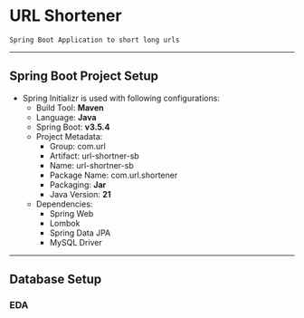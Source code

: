 # URL Shortener
    Spring Boot Application to short long urls
---
## Spring Boot Project Setup
- Spring Initializr is used with following configurations:
    - Build Tool: **Maven**
    - Language: **Java**
    - Spring Boot: **v3.5.4**
    - Project Metadata:
        - Group: com.url
        - Artifact: url-shortner-sb
        - Name: url-shortner-sb
        - Package Name: com.url.shortener
        - Packaging: **Jar**
        - Java Version: **21**
    - Dependencies:
        - Spring Web
        - Lombok
        - Spring Data JPA
        - MySQL Driver

---
## Database Setup
### EDA
